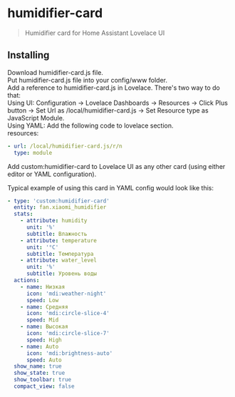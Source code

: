 # humidifier-card
> Humidifier card for Home Assistant Lovelace UI

## Installing
Download humidifier-card.js file.<br>
Put humidifier-card.js file into your config/www folder.<br>
Add a reference to humidifier-card.js in Lovelace. There's two way to do that:<br>
Using UI: Configuration → Lovelace Dashboards → Resources → Click Plus button → Set Url as /local/humidifier-card.js → Set Resource type as JavaScript Module.<br>
Using YAML: Add the following code to lovelace section.<br>
resources:
  ```yaml
  - url: /local/humidifier-card.js/r/n
    type: module
  ```
Add custom:humidifier-card to Lovelace UI as any other card (using either editor or YAML configuration).

Typical example of using this card in YAML config would look like this:
  ```yaml
  - type: 'custom:humidifier-card'
    entity: fan.xiaomi_humidifier
    stats:
      - attribute: humidity
        unit: '%'
        subtitle: Влажность
      - attribute: temperature
        unit: '°C'
        subtitle: Температура
      - attribute: water_level
        unit: '%'
        subtitle: Уровень воды
    actions:
      - name: Низкая
        icon: 'mdi:weather-night'
        speed: Low
      - name: Средняя
        icon: 'mdi:circle-slice-4'
        speed: Mid
      - name: Высокая
        icon: 'mdi:circle-slice-7'
        speed: High
      - name: Auto
        icon: 'mdi:brightness-auto'
        speed: Auto
    show_name: true
    show_state: true
    show_toolbar: true
    compact_view: false
  ```

